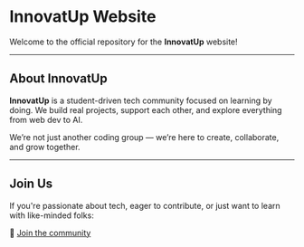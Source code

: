 #  InnovatUp Website

Welcome to the official repository for the **InnovatUp** website!

---

##  About InnovatUp

**InnovatUp** is a student-driven tech community focused on learning by doing. We build real projects, support each other, and explore everything from web dev to AI.

We’re not just another coding group — we’re here to create, collaborate, and grow together.

---

##  Join Us

If you're passionate about tech, eager to contribute, or just want to learn with like-minded folks:

🔗 [Join the community](https://github.com/Innovatup)

